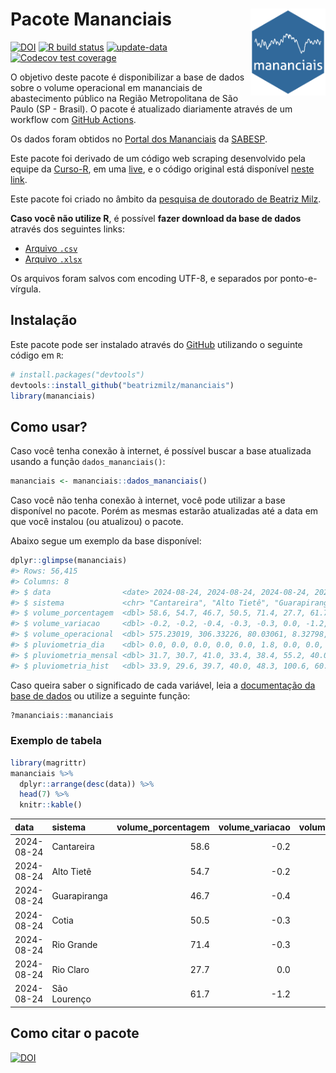 
<!-- README.md is generated from README.Rmd. Please edit that file -->

# Pacote Mananciais <img src="man/figures/hexlogo.png" align="right" width = "120px"/>

<!-- badges: start -->

[![DOI](https://zenodo.org/badge/DOI/10.5281/zenodo.4733056.svg)](https://doi.org/10.5281/zenodo.4733056)
[![R build
status](https://github.com/beatrizmilz/mananciais/workflows/R-CMD-check/badge.svg)](https://github.com/beatrizmilz/mananciais/actions)
[![update-data](https://github.com/beatrizmilz/mananciais/actions/workflows/2-update_data.yaml/badge.svg)](https://github.com/beatrizmilz/mananciais/actions/workflows/2-update_data.yaml)
[![Codecov test
coverage](https://codecov.io/gh/beatrizmilz/mananciais/branch/master/graph/badge.svg)](https://codecov.io/gh/beatrizmilz/mananciais?branch=master)
<!-- badges: end -->

O objetivo deste pacote é disponibilizar a base de dados sobre o volume
operacional em mananciais de abastecimento público na Região
Metropolitana de São Paulo (SP - Brasil). O pacote é atualizado
diariamente através de um workflow com [GitHub
Actions](https://github.com/beatrizmilz/mananciais/actions).

Os dados foram obtidos no [Portal dos
Mananciais](http://mananciais.sabesp.com.br/Situacao) da
[SABESP](http://site.sabesp.com.br/site/Default.aspx).

Este pacote foi derivado de um código web scraping desenvolvido pela
equipe da [Curso-R](https://www.curso-r.com/), em uma
[live](https://youtu.be/jvZIxrMmOcQ), e o código original está
disponível [neste
link](https://github.com/curso-r/lives/blob/master/drafts/20200730_scraper_sabesp.R).

Este pacote foi criado no âmbito da [pesquisa de doutorado de Beatriz
Milz](https://beatrizmilz.github.io/tese/).

**Caso você não utilize R**, é possível **fazer download da base de
dados** através dos seguintes links:

- [Arquivo
  `.csv`](https://github.com/beatrizmilz/mananciais/raw/master/inst/extdata/mananciais.csv)
- [Arquivo
  `.xlsx`](https://github.com/beatrizmilz/mananciais/blob/master/inst/extdata/mananciais.xlsx?raw=true)

Os arquivos foram salvos com encoding UTF-8, e separados por
ponto-e-vírgula.

## Instalação

Este pacote pode ser instalado através do [GitHub](https://github.com/)
utilizando o seguinte código em `R`:

``` r
# install.packages("devtools")
devtools::install_github("beatrizmilz/mananciais")
library(mananciais)
```

## Como usar?

Caso você tenha conexão à internet, é possível buscar a base atualizada
usando a função `dados_mananciais()`:

``` r
mananciais <- mananciais::dados_mananciais() 
```

Caso você não tenha conexão à internet, você pode utilizar a base
disponível no pacote. Porém as mesmas estarão atualizadas até a data em
que você instalou (ou atualizou) o pacote.

Abaixo segue um exemplo da base disponível:

``` r
dplyr::glimpse(mananciais)
#> Rows: 56,415
#> Columns: 8
#> $ data                <date> 2024-08-24, 2024-08-24, 2024-08-24, 2024-08-24, 2…
#> $ sistema             <chr> "Cantareira", "Alto Tietê", "Guarapiranga", "Cotia…
#> $ volume_porcentagem  <dbl> 58.6, 54.7, 46.7, 50.5, 71.4, 27.7, 61.7, 58.8, 54…
#> $ volume_variacao     <dbl> -0.2, -0.2, -0.4, -0.3, -0.3, 0.0, -1.2, -0.2, -0.…
#> $ volume_operacional  <dbl> 575.23019, 306.33226, 80.03061, 8.32798, 80.07696,…
#> $ pluviometria_dia    <dbl> 0.0, 0.0, 0.0, 0.0, 0.0, 1.8, 0.0, 0.0, 0.1, 0.0, …
#> $ pluviometria_mensal <dbl> 31.7, 30.7, 41.0, 33.4, 38.4, 55.2, 40.0, 31.7, 30…
#> $ pluviometria_hist   <dbl> 33.9, 29.6, 39.7, 40.0, 48.3, 100.6, 60.8, 33.9, 2…
```

Caso queira saber o significado de cada variável, leia a [documentação
da base de
dados](https://beatrizmilz.github.io/mananciais/reference/mananciais.html)
ou utilize a seguinte função:

``` r
?mananciais::mananciais
```

### Exemplo de tabela

``` r
library(magrittr)
mananciais %>% 
  dplyr::arrange(desc(data)) %>% 
  head(7) %>%
  knitr::kable()
```

| data       | sistema      | volume_porcentagem | volume_variacao | volume_operacional | pluviometria_dia | pluviometria_mensal | pluviometria_hist |
|:-----------|:-------------|-------------------:|----------------:|-------------------:|-----------------:|--------------------:|------------------:|
| 2024-08-24 | Cantareira   |               58.6 |            -0.2 |          575.23019 |              0.0 |                31.7 |              33.9 |
| 2024-08-24 | Alto Tietê   |               54.7 |            -0.2 |          306.33226 |              0.0 |                30.7 |              29.6 |
| 2024-08-24 | Guarapiranga |               46.7 |            -0.4 |           80.03061 |              0.0 |                41.0 |              39.7 |
| 2024-08-24 | Cotia        |               50.5 |            -0.3 |            8.32798 |              0.0 |                33.4 |              40.0 |
| 2024-08-24 | Rio Grande   |               71.4 |            -0.3 |           80.07696 |              0.0 |                38.4 |              48.3 |
| 2024-08-24 | Rio Claro    |               27.7 |             0.0 |            3.78467 |              1.8 |                55.2 |             100.6 |
| 2024-08-24 | São Lourenço |               61.7 |            -1.2 |           54.83267 |              0.0 |                40.0 |              60.8 |

## Como citar o pacote

[![DOI](https://zenodo.org/badge/DOI/10.5281/zenodo.4733056.svg)](https://doi.org/10.5281/zenodo.4733056)
